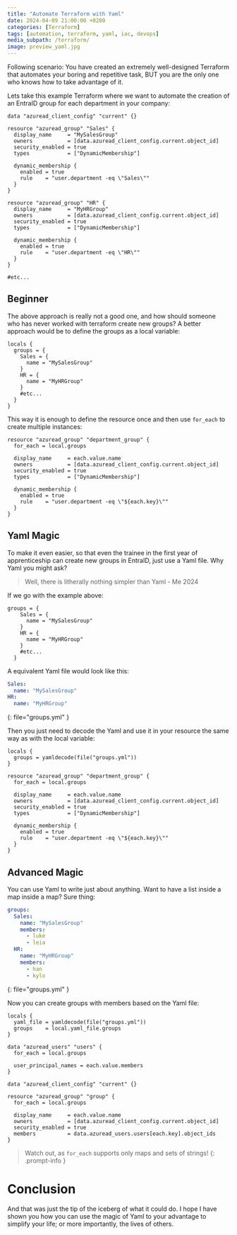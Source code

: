 ```yaml
---
title: "Automate Terraform with Yaml"
date: 2024-04-09 21:00:00 +0200 
categories: [Terraform]
tags: [automation, terraform, yaml, iac, devops]
media_subpath: /terraform/
image: preview_yaml.jpg
---
```


Following scenario: You have created an extremely well-designed Terraform that automates your boring and repetitive task, BUT you are the only one who knows how to take advantage of it. 

Lets take this example Terraform where we want to automate the creation of an EntraID group for each department in your company:

```hcl
data "azuread_client_config" "current" {}

resource "azuread_group" "Sales" {
  display_name     = "MySalesGroup"
  owners           = [data.azuread_client_config.current.object_id]
  security_enabled = true
  types            = ["DynamicMembership"]

  dynamic_membership {
    enabled = true
    rule    = "user.department -eq \"Sales\""
  }
}

resource "azuread_group" "HR" {
  display_name     = "MyHRGroup"
  owners           = [data.azuread_client_config.current.object_id]
  security_enabled = true
  types            = ["DynamicMembership"]

  dynamic_membership {
    enabled = true
    rule    = "user.department -eq \"HR\""
  }
}

#etc...
```

## Beginner
The above approach is really not a good one, and how should someone who has never worked with terraform create new groups?
A better approach would be to define the groups as a local variable:

```hcl
locals {
  groups = {
    Sales = {
      name = "MySalesGroup"
    }
    HR = {
      name = "MyHRGroup"
    }
    #etc...
  }
}
```

This way it is enough to define the resource once and then use `for_each` to create multiple instances: 
```hcl
resource "azuread_group" "department_group" {
  for_each = local.groups

  display_name     = each.value.name
  owners           = [data.azuread_client_config.current.object_id]
  security_enabled = true
  types            = ["DynamicMembership"]

  dynamic_membership {
    enabled = true
    rule    = "user.department -eq \"${each.key}\""
  }
}
```

## Yaml Magic
To make it even easier, so that even the trainee in the first year of apprenticeship can create new groups in EntraID, just use a Yaml file. 
Why Yaml you might ask?

> Well, there is litherally nothing simpler than Yaml - Me 2024

If we go with the example above:
```hcl
groups = {
    Sales = {
      name = "MySalesGroup"
    }
    HR = {
      name = "MyHRGroup"
    }
    #etc...
  }
```
A equivalent Yaml file would look like this:
```yaml
Sales:
  name: "MySalesGroup"
HR:
  name: "MyHRGroup"
```
{: file="groups.yml" }

Then you just need to decode the Yaml and use it in your resource the same way as with the local variable:
```hcl
locals {
  groups = yamldecode(file("groups.yml"))
}

resource "azuread_group" "department_group" {
  for_each = local.groups

  display_name     = each.value.name
  owners           = [data.azuread_client_config.current.object_id]
  security_enabled = true
  types            = ["DynamicMembership"]

  dynamic_membership {
    enabled = true
    rule    = "user.department -eq \"${each.key}\""
  }
}
```

## Advanced Magic
You can use Yaml to write just about anything. Want to have a list inside a map inside a map? Sure thing:
```yaml
groups:
  Sales:
    name: "MySalesGroup"
    members:
      - luke
      - leia
  HR:
    name: "MyHRGroup"
    members:
      - han
      - kylo
```
{: file="groups.yml" }

Now you can create groups with members based on the Yaml file:
```hcl
locals {
  yaml_file = yamldecode(file("groups.yml"))
  groups    = local.yaml_file.groups
}

data "azuread_users" "users" {
  for_each = local.groups

  user_principal_names = each.value.members
}

data "azuread_client_config" "current" {}

resource "azuread_group" "group" {
  for_each = local.groups

  display_name     = each.value.name
  owners           = [data.azuread_client_config.current.object_id]
  security_enabled = true
  members          = data.azuread_users.users[each.key].object_ids
}
```` 

> Watch out, as `for_each` supports only maps and sets of strings!
{: .prompt-info }

# Conclusion
And that was just the tip of the iceberg of what it could do. I hope I have shown you how you can use the magic of Yaml to your advantage to simplify your life; or more importantly, the lives of others.

